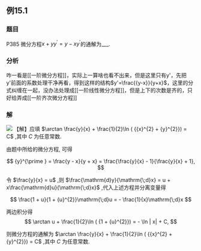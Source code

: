 ## 例15.1
### 题目
P385 微分方程$x + y{y}^{\prime } = y - x{y}^{\prime }$的通解为___.
### 分析
咋一看是[[一阶微分方程]]，实际上一算啥也看不出来，但是这里只有y'，先把y'前面的系数处理干净再看，得到这样的结构$y'=\frac{{y-x}}{y+x}$，这里的分式纠缠在一起，没办法处理成[[一阶线性微分方程]]，但是上下的次数是齐的，只好给弄成[[一阶齐次微分方程]]
### 解
![](https://img.hwenyi.tech/202410271833032.webp)
【解】应填 $\arctan \frac{y}{x} + \frac{1}{2}\ln ( {{x}^{2} + {y}^{2}}) = C$ ,其中 $C$ 为任意常数.

由题中所给的微分方程, 可得

$$
{y}^{\prime } = \frac{y - x}{y + x} = \frac{\frac{y}{x} - 1}{\frac{y}{x} + 1},
$$

令 $\frac{y}{x} = u$ ,则 $\frac{\mathrm{d}y}{\mathrm{\;d}x} = u + x\frac{\mathrm{d}u}{\mathrm{\;d}x}$ ,代入上述方程并分离变量得

$$
\frac{1 + u}{1 + {u}^{2}}\mathrm{\;d}u = - \frac{1}{x}\mathrm{\;d}x
$$

两边积分得
$$
\arctan u + \frac{1}{2}\ln ( {1 + {u}^{2}}) = - \ln | x| + C,
$$

则微分方程的通解为 $\arctan \frac{y}{x} + \frac{1}{2}\ln ( {{x}^{2} + {y}^{2}}) = C$ ,其中 $C$ 为任意常数.